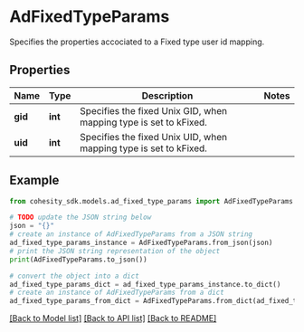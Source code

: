 # AdFixedTypeParams

Specifies the properties accociated to a Fixed type user id mapping.

## Properties

Name | Type | Description | Notes
------------ | ------------- | ------------- | -------------
**gid** | **int** | Specifies the fixed Unix GID, when mapping type is set to kFixed. | 
**uid** | **int** | Specifies the fixed Unix UID, when mapping type is set to kFixed. | 

## Example

```python
from cohesity_sdk.models.ad_fixed_type_params import AdFixedTypeParams

# TODO update the JSON string below
json = "{}"
# create an instance of AdFixedTypeParams from a JSON string
ad_fixed_type_params_instance = AdFixedTypeParams.from_json(json)
# print the JSON string representation of the object
print(AdFixedTypeParams.to_json())

# convert the object into a dict
ad_fixed_type_params_dict = ad_fixed_type_params_instance.to_dict()
# create an instance of AdFixedTypeParams from a dict
ad_fixed_type_params_from_dict = AdFixedTypeParams.from_dict(ad_fixed_type_params_dict)
```
[[Back to Model list]](../README.md#documentation-for-models) [[Back to API list]](../README.md#documentation-for-api-endpoints) [[Back to README]](../README.md)


